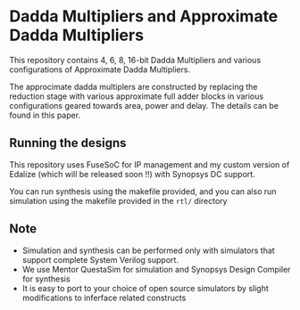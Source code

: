 # Dadda Multipliers and Approximate Dadda Multipliers

This repository contains 4, 6, 8, 16-bit Dadda Multipliers and various configurations of Approximate Dadda Multipliers.

The approcimate dadda multiplers are constructed by replacing the reduction stage with various approximate full adder blocks in various configurations geared towards area, power and delay. The details can be found in this paper.

## Running the designs

This repository uses FuseSoC for IP management and my custom version of Edalize (which will be released soon !!) with Synopsys DC support. 

You can run synthesis using the makefile provided, and you can also run simulation using the makefile provided in the `rtl/` directory

## Note

- Simulation and synthesis can be performed only with simulators that support complete System Verilog support. 
- We use Mentor QuestaSim for simulation and Synopsys Design Compiler for synthesis
- It is easy to port to your choice of open source simulators by slight modifications to inferface related constructs





